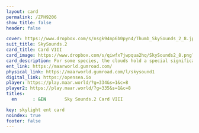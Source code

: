 ```yaml
---
layout: card
permalink: /ZPH9206
show_title: false
header: false

cover: https://www.dropbox.com/s/nsgk94np6b0pyn4/Thumb_SkySounds_2_8.jpg?raw=1
suit_title: SkySounds.2
card_title: Card VIII
card_image: https://www.dropbox.com/s/qiwfx7jwpqua2hq/SkySounds2_8.png?raw=1
card_description: For some species, the clouds hold a special significance. They are not just a visual spectacle, but also a physical sensation. To feel the tension in the clouds is to connect with the energy of the sky, to sense the electricity and potential of a coming storm. It is a reminder that the natural world is not just something to be observed, but something to be experienced. To touch the clouds is to connect with the raw power of the sky, to feel the force that shapes the land and the weather. It is to recognize that the natural world is not just something to be appreciated, but also something to be revered, for it holds the power to shape our world and our lives.
ent_link: https://maarworld.gumroad.com/
physical_link: https://maarworld.gumroad.com/l/skysound1
digital_link: https://opensea.io
player: https://play.maar.world/?g=334&s=1&c=8
player2: https://play.maar.world/?g=335&s=1&c=8
titles:
  en      : &EN       Sky Sounds.2 Card VIII

key: skylight ent card 
noindex: true
footer: false
---
```

